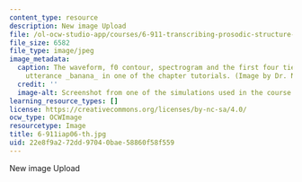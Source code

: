 ```yaml
---
content_type: resource
description: New image Upload
file: /ol-ocw-studio-app/courses/6-911-transcribing-prosodic-structure-of-spoken-utterances-with-tobi-january-iap-2006/22e8f9a272dd97040bae58860f58f559_6-911iap06-th.jpg
file_size: 6582
file_type: image/jpeg
image_metadata:
  caption: The waveform, f0 contour, spectrogram and the first four tiers for the
    utterance _banana_ in one of the chapter tutorials. (Image by Dr. Nanette Veilleux.)
  credit: ''
  image-alt: Screenshot from one of the simulations used in the course.
learning_resource_types: []
license: https://creativecommons.org/licenses/by-nc-sa/4.0/
ocw_type: OCWImage
resourcetype: Image
title: 6-911iap06-th.jpg
uid: 22e8f9a2-72dd-9704-0bae-58860f58f559
---
```

New image Upload